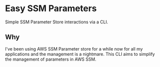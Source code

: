 # Easy SSM Parameters

Simple SSM Parameter Store interactions via a CLI.

## Why

I've been using AWS SSM Parameter store for a while now for all my applications
and the management is a nightmare. This CLI aims to simplify the management of
parameters in AWS SSM.

